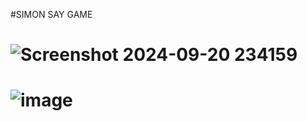 #SIMON SAY GAME
# ![Screenshot 2024-09-20 234159](https://github.com/user-attachments/assets/45794ab1-aeb0-4896-88be-37522c90ef76)
# ![image](https://github.com/user-attachments/assets/08d5e48e-ee8f-4409-a2eb-8db9a0669f2d)

